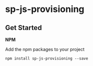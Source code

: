 # sp-js-provisioning

## Get Started

**NPM**

Add the npm packages to your project

```shell
npm install sp-js-provisioning --save
```